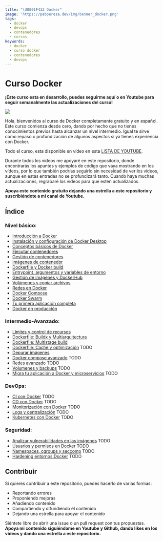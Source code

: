 ```yaml
---
title: "\U0001F433 Docker"
image: 'https://pabpereza.dev/img/banner_docker.png'
tags:
  - docker
  - devops
  - contenedores
  - cursos
keywords:
  - docker
  - curso docker
  - contenedores
  - devops
---
```


# Curso Docker

**¡Este curso esta en desarrollo, puedes seguirme aquí o en Youtube para seguir semanalmente las actualizaciones del curso!**

![](img/banner_docker.png)

Hola, bienvenidos al curso de Docker completamente gratuito y en español. Este curso comienza desde cero, dando por hecho que no tienes conocimientos previos hasta alcanzar un nivel intermedio. Igual te sirve como repaso o profundización de algunos aspectos si ya tienes experiencia con Docker.

Todo el curso, esta disponible en vídeo en esta [LISTA DE YOUTUBE](https://www.youtube.com/playlist?list=PLQhxXeq1oc2n7YnjRhq7qVMzZWtDY7Zz0).

Durante todos los vídeos me apoyaré en este repositorio, donde encontrarás los apuntes y ejemplos de código que vaya mostrando en los vídeos, por lo que también podrías seguirlo sin necesidad de ver los vídeos, aunque en estas entradas no se profundizará tanto. Cuando haya muchas actualizaciones, regrabaré los vídeos para que estén actualizados.

**Apoya este contenido gratuito dejando una estrella a este repositorio y suscribiéndote a mi canal de Youtube.**

## Índice

### Nivel básico:
* [Introducción a Docker](101.Introduccion.md)
* [Instalación y configuración de Docker Desktop](102.Instalacion.md) 
* [Conceptos básicos de Docker](103.Conceptos_basicos.md)
* [Ejecutar contenedores](104.Ejecutar_un_contenedor.md)
* [Gestión de contenedores](105.Gestion_de_contenedores.md) 
* [Imágenes de contenedor](106.Imagenes.md) 
* [Dockerfile y Docker build](107.Dockerfile_dockerbuild.md) 
* [Entrypoint, argumentos y variables de entorno](108.Entrypoint_argumentos_variables_entorno.md)
* [Gestión de imágenes y DockerHub](109.Gestion_imagenes.md) 
* [Volúmenes y copiar archivos](110.Volumenes_y_archivos.md)
* [Redes en Docker](111.Redes.md)
* [Docker Compose](112.Docker_compose.md) 
* [Docker Swarm](113.Docker_swarm.md) 
* [Tu primera aplicación completa](114.Tu_primera_app.md) 
* [Docker en producción](115.Docker_en_produccion.md) 

### Intermedio-Avanzado:
* [Límites y control de recursos](201.Limites_recursos.md) 
* [Dockerfile: Buildx y Multiarquitectura ](202.Buildx_multiarquitectura.md) 
* [Dockerfile: Multistage build](203.Multi_stage_y_distroless.md) 
* [Dockerfile: Cache y optimización](#dockerfile_cache) TODO
* [Depurar imágenes ](203.Multi_stage_y_distroless.md) 
* [Docker compose avanzado](#docker_compose_avanzado) TODO
* [Redes avanzado](#redes_avanzado) TODO
* [Volumenes y backups](#volumes_avanzado) TODO
* [Migra tu aplicación a Docker y microservicios](#migra_tu_aplicacion) TODO

### DevOps:
* [CI con Docker](#ci_docker) TODO
* [CD con Docker](#cd_docker) TODO
* [Monitorización con Docker](#monitorizacion_docker) TODO
* [Logs y centralización](#logs_docker) TODO
* [Kubernetes con Docker](#kubernetes_docker) TODO

### Seguridad:
* [Analizar vulnerabilidades en las imágenes](#seguridad-imagenes) TODO
* [Usuarios y permisos en Docker](#usuarios-permisos) TODO
* [Namespaces, cgroups y seccomp](#namespaces-cgroups-seccomp) TODO
* [Hardening entornos Docker](#hardening-docker) TODO


## Contribuir
Si quieres contribuir a este repositorio, puedes hacerlo de varias formas:
* Reportando errores
* Proponiendo mejoras
* Añadiendo contenido 
* Compartiendo y difundiendo el contenido
* Dejando una estrella para apoyar el contenido
  
Siéntete libre de abrir una issue o un pull request con tus propuestas. **Apoya mi contenido siguiéndome en Youtube y Github, dando likes en los vídeos y dando una estrella a este repositorio.**
